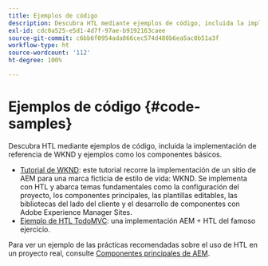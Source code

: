 ```yaml
---
title: Ejemplos de código
description: Descubra HTL mediante ejemplos de código, incluida la implementación de referencia de WKND y ejemplos como los componentes básicos.
exl-id: cdc0a525-e5d1-4d7f-97ae-b9192163caee
source-git-commit: c6bb6f0954ada866cec574d480b6ea5ac0b51a3f
workflow-type: ht
source-wordcount: '112'
ht-degree: 100%

---
```



# Ejemplos de código {#code-samples}

Descubra HTL mediante ejemplos de código, incluida la implementación de referencia de WKND y ejemplos como los componentes básicos.

* [Tutorial de WKND](https://experienceleague.adobe.com/es/docs/experience-manager-learn/getting-started-wknd-tutorial-develop/overview): este tutorial recorre la implementación de un sitio de AEM para una marca ficticia de estilo de vida: WKND. Se implementa con HTL y abarca temas fundamentales como la configuración del proyecto, los componentes principales, las plantillas editables, las bibliotecas del lado del cliente y el desarrollo de componentes con Adobe Experience Manager Sites.
* [Ejemplo de HTL TodoMVC](https://github.com/Adobe-Marketing-Cloud/aem-htl-sample-todomvc): una implementación AEM + HTL del famoso ejercicio.

Para ver un ejemplo de las prácticas recomendadas sobre el uso de HTL en un proyecto real, consulte [Componentes principales de AEM](https://experienceleague.adobe.com/es/docs/experience-manager-core-components/using/introduction).
